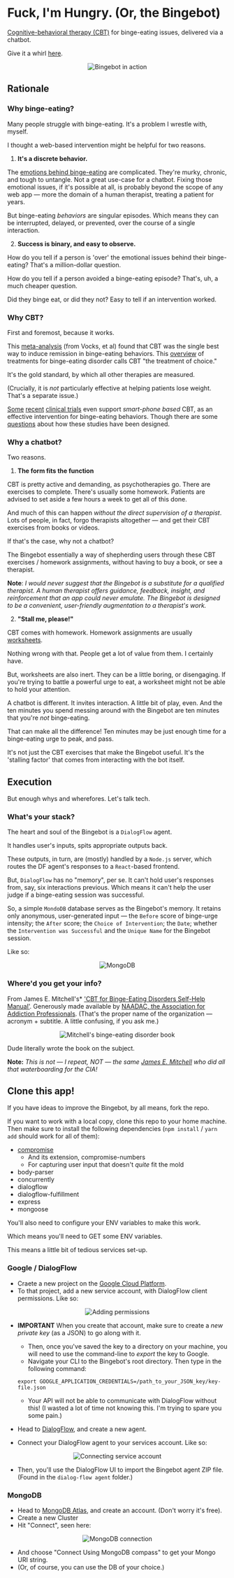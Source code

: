 # Fuck, I'm Hungry. (Or, the Bingebot)

[Cognitive-behavioral therapy (CBT)](https://www.mayoclinic.org/tests-procedures/cognitive-behavioral-therapy/about/pac-20384610) for binge-eating issues, delivered via a chatbot.

Give it a whirl [here](https://seinwave.github.io/fuck-im-hungry).

<p align = "center">
<img alt = "Bingebot in action" src = "documentation-assets/fuck-im-hungry.gif">
</p>


## Rationale 

### Why binge-eating?

Many people struggle with binge-eating. It's a problem I wrestle with, myself. 

I thought a web-based intervention might be helpful for two reasons.

1. **It's a discrete behavior.**

The [emotions behind binge-eating](https://www.eatingdisorderhope.com/information/binge-eating-disorder) are complicated. They're murky, chronic, and tough to untangle. Not a great use-case for a chatbot. Fixing those emotional issues, if it's possible at all, is probably beyond the scope of any web app — more the domain of a human therapist, treating a patient for years.

But binge-eating *behaviors* are singular episodes. Which means they can be interrupted, delayed, or prevented, over the course of a single interaction. 

2. **Success is binary, and easy to observe.**

How do you tell if a person is 'over' the emotional issues behind their binge-eating? That's a million-dollar question. 

How do you tell if a person avoided a binge-eating episode? That's, uh, a much cheaper question. 

Did they binge eat, or did they not? Easy to tell if an intervention worked. 

### Why CBT?

First and foremost, because it works. 

This [meta-analysis](https://onlinelibrary.wiley.com/doi/abs/10.1002/eat.20696) (from Vocks, et al) found that CBT was the single best way to induce remission in binge-eating behaviors. This [overview](https://www.sciencedirect.com/science/article/abs/pii/S0193953X11000888?via%3Dihub) of treatments for binge-eating disorder calls CBT "the treatment of choice." 

It's the gold standard, by which all other therapies are measured.

(Crucially, it is *not* particularly effective at helping patients lose weight. That's a separate issue.)

[Some](https://www.ncbi.nlm.nih.gov/pmc/articles/PMC6914274/) [recent](https://ajp.psychiatryonline.org/doi/full/10.1176/appi.ajp.2019.19121256) [clinical trials](https://pubmed.ncbi.nlm.nih.gov/28960384/) even support *smart-phone based* CBT, as an effective intervention for binge-eating behaviors. Though there are some [questions](https://ajp.psychiatryonline.org/doi/full/10.1176/appi.ajp.2019.19121256) about how these studies have been designed. 


### Why a chatbot?

Two reasons.

1. **The form fits the function**

CBT is pretty active and demanding, as psychotherapies go. There are exercises to complete. There's usually some homework. Patients are advised to set aside a few hours a week to get all of this done. 

And much of this can happen *without the direct supervision of a therapist*. Lots of people, in fact, forgo therapists altogether — and get their CBT exercises from books or videos.

If that's the case, why not a chatbot?

The Bingebot essentially a way of shepherding users through these CBT exercises / homework assignments, without having to buy a book, or see a therapist.

**Note**: *I would never suggest that the Bingebot is a substitute for a qualified therapist. A human therapist offers guidance, feedback, insight, and reinforcement that an app could never emulate. The Bingebot is designed to be a convenient, user-friendly augmentation to a therapist's work.*

2. **"Stall me, please!"**

CBT comes with homework. Homework assignments are usually [worksheets](https://www.oxfordclinicalpsych.com/view/10.1093/med:psych/9780195334562.001.0001/med-9780195334562-appendix-10).

Nothing wrong with that. People get a lot of value from them. I certainly have. 

But, worksheets are also inert. They can be a little boring, or disengaging. If you're trying to battle a powerful urge to eat, a worksheet might not be able to hold your attention.

A chatbot is different. It invites interaction. A little bit of play, even. And the ten minutes you spend messing around with the Bingebot are ten minutes that you're *not* binge-eating. 

That can make all the difference! Ten minutes may be just enough time for a binge-eating urge to peak, and pass. 

It's not just the CBT exercises that make the Bingebot useful. It's the 'stalling factor' that comes from interacting with the bot itself. 

## Execution

But enough whys and wherefores. Let's talk tech. 

### What's your stack?

The heart and soul of the Bingebot is a `DialogFlow` agent. 

It handles user's inputs, spits appropriate outputs back.

These outputs, in turn, are (mostly) handled by a `Node.js` server, which routes the DF agent's responses to a `React`-based frontend.

But, `DialogFlow` has no "memory", per se. It can't hold user's responses from, say, six interactions previous. Which means it can't help the user judge if a binge-eating session was successful.

So, a simple `MondoDB` database serves as the Bingebot's memory. It retains only anonymous, user-generated input — the `Before` score of binge-urge intensity; the `After` score; the `Choice of Intervention`; the `Date`; whether the `Intervention was Successful` and the `Unique Name` for the Bingebot session. 

Like so: 
<p align = "center">
<img alt = "MongoDB" src = "documentation-assets/db-shot.png">
</p>


### Where'd you get your info?

From James E. Mitchell's* ['CBT for Binge-Eating Disorders Self-Help Manual'](https://www.naadac.org/assets/2416/mitchell-cbt-for-bed-self-help-manual.pdf). Generously made available by [NAADAC, the Association for Addiction Professionals](https://www.naadac.org/about). (That's the proper name of the organization — acronym + subtitle. A little confusing, if you ask me.)

<p align = "center">
<img alt = "Mitchell's binge-eating disorder book" src = "documentation-assets/mitchell-book.png">
</p>

Dude literally wrote the book on the subject. 

**Note:** *This is not — I repeat, NOT — the same [James E. Mitchell](https://en.wikipedia.org/wiki/James_Elmer_Mitchell#Work_as_a_CIA_contractor_on_interrogation_practices) who did all that waterboarding for the CIA!*

## Clone this app!

If you have ideas to improve the Bingebot, by all means, fork the repo.

If you want to work with a local copy, clone this repo to your home machine. Then make sure to install the following dependencies (`npm install` / `yarn add` should work for all of them):

- [compromise](https://github.com/spencermountain/compromise)
    - And its extension, compromise-numbers 
    - For capturing user input that doesn't *quite* fit the mold
- body-parser
- concurrently
- dialogflow
- dialogflow-fulfillment
- express
- mongoose

You'll also need to configure your ENV variables to make this work.

Which means you'll need to GET some ENV variables. 

This means a little bit of tedious services set-up. 

### Google / DialogFlow
- Craete a new project on the [Google Cloud Platform](https://cloud.google.com/).
- To that project, add a new service account, with DialogFlow client permissions. Like so: 
<p align = "center">
<img alt = "Adding permissions" src = "documentation-assets/service-account.png">
</p>

- **IMPORTANT** When you create that account, make sure to create a *new private key* (as a JSON) to go along with it.
    - Then, once you've saved the key to a directory on your machine, you will need to use the command-line to *export* the key to Google. 
    - Navigate your CLI to the Bingebot's root directory. Then type in the following command:

    ```
    export GOOGLE_APPLICATION_CREDENTIALS=/path_to_your_JSON_key/key-file.json
    ```
    - Your API will not be able to communicate with DialogFlow without this! (I wasted a lot of time not knowing this. I'm trying to spare you some pain.)

- Head to [DialogFlow](dialogflow.cloud.google.com/), and create a new agent.
- Connect your DialogFlow agent to your services account. Like so: 
<p align = "center">
<img alt = "Connecting service account" src = "documentation-assets/df-connection.png">
</p>

- Then, you'll use the DialogFlow UI to import the Bingebot agent ZIP file. (Found in the `dialog-flow agent` folder.)



### MongoDB
- Head to [MongoDB Atlas](https://www.mongodb.com/cloud/atlas), and create an account. (Don't worry it's free).
- Create a new Cluster
- Hit "Connect", seen here:
<p align = "center">
<img alt = "MongoDB connection" src = "documentation-assets/mongo.png">
</p>

- And choose "Connect Using MongoDB compass" to get your Mongo URI string. 
- (Or, of course, you can use the DB of your choice.)










